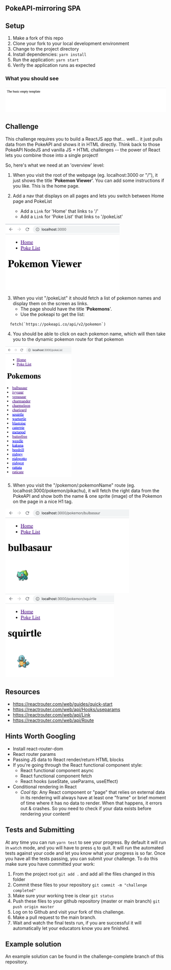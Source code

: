 ## PokeAPI-mirroring SPA

## Setup

1. Make a fork of this repo
2. Clone your fork to your local development environment
3. Change to the project directory
4. Install dependencies: `yarn install`
5. Run the application: `yarn start`
6. Verify the application runs as expected

### What you should see
<img src="./docs/Challenge_starter.png" style="zoom:50%;" />


## Challenge
This challenge requires you to build a ReactJS app that... well... it just pulls data from the PokeAPI and shows it in HTML directly. Think back to those PokeAPI NodeJS and vanilla JS + HTML challenges -- the power of React lets you combine those into a single project!

So, here's what we need at an 'overview' level:

1. When you visit the root of the webpage (eg. localhost:3000 or "/"), it just shows the title '**Pokemon Viewer**'. You can add some instructions if you like. This is the home page.
2. Add a nav that displays on all pages and lets you switch between Home page and PokeList
 
   - Add a `Link` for 'Home' that links `to` '/' 
   - Add a `Link` for 'Poke List' that links `to` '/pokeList' 
   
<img src="./docs/challenge_complete_1.png" style="zoom:40%;" />

3. When you vist "/pokeList" it should fetch a list of pokemon names and display them on the screen as links.
   - The page should have the title '**Pokemons**'. 
   - Use the pokeapi to get the list:
  ```
	fetch(`https://pokeapi.co/api/v2/pokemon`)
  ```

4. You should be able to click on each pokemon name, which will then take you to the dynamic pokemon route for that pokemon

<img src="./docs/challenge_complete_2.png" style="zoom:40%;" />

5. When you visit the "/pokemon/:pokemonName" route (eg. localhost:3000/pokemon/pikachu), it will fetch the right data from the PokeAPI and show both the name & one sprite (image) of the Pokemon on the page in a nice H1 tag.

<img src="./docs/challenge_complete_3.png" style="zoom:40%;" />

<img src="./docs/challenge_complete_4.png" style="zoom:40%;" />

## Resources

- https://reactrouter.com/web/guides/quick-start
- https://reactrouter.com/web/api/Hooks/useparams
- https://reactrouter.com/web/api/Link
- https://reactrouter.com/web/api/Route

## Hints Worth Googling

- Install react-router-dom
- React router params
- Passing JS data to React render/return HTML blocks
- If you're going through the React functional component style:
  - React functional component async
  - React functional component fetch
  - React hooks (useState, useParams, useEffect)
- Conditional rendering in React
  - *Cool tip:* Any React component or "page" that relies on external data in its rendering will always have at least one "frame" or brief moment of time where it has no data to render. When that happens, it errors out & crashes. So you need to check if your data exists before rendering your content!

## Tests and Submitting

At any time you can run `yarn test` to see your progress. By default it will run in `watch` mode, and you will have to press `q` to quit. It will run the automated tests against your code and let you know what your progress is so far. Once you have all the tests passing, you can submit your challenge. To do this make sure you have committed your work:

1. From the project root `git add .` and add all the files changed in this folder
2. Commit these files to your repository `git commit -m "challenge completed"`
3. Make sure your working tree is clear `git status`
4. Push these files to your github repository (master or main branch) `git push origin master`
5. Log on to Github and visit your fork of this challenge.
6. Make a pull request to the main branch.
7. Wait and watch the final tests run, if you are successful it will automatically let your educators know you are finished.

## Example solution
An example solution can be found in the challenge-complete branch of this repository.